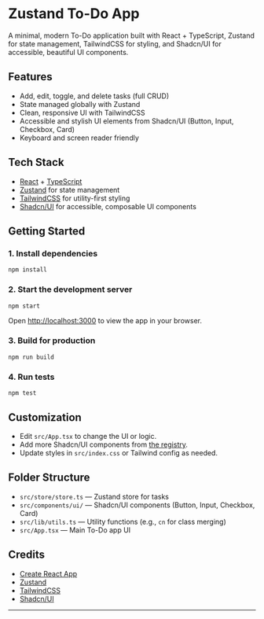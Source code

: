 # Zustand To-Do App

A minimal, modern To-Do application built with React + TypeScript, Zustand for state management, TailwindCSS for styling, and Shadcn/UI for accessible, beautiful UI components.

## Features

- Add, edit, toggle, and delete tasks (full CRUD)
- State managed globally with Zustand
- Clean, responsive UI with TailwindCSS
- Accessible and stylish UI elements from Shadcn/UI (Button, Input, Checkbox, Card)
- Keyboard and screen reader friendly

## Tech Stack

- [React](https://reactjs.org/) + [TypeScript](https://www.typescriptlang.org/)
- [Zustand](https://zustand-demo.pmnd.rs/) for state management
- [TailwindCSS](https://tailwindcss.com/) for utility-first styling
- [Shadcn/UI](https://ui.shadcn.com/) for accessible, composable UI components

## Getting Started

### 1. Install dependencies

```
npm install
```

### 2. Start the development server

```
npm start
```

Open [http://localhost:3000](http://localhost:3000) to view the app in your browser.

### 3. Build for production

```
npm run build
```

### 4. Run tests

```
npm test
```

## Customization
- Edit `src/App.tsx` to change the UI or logic.
- Add more Shadcn/UI components from [the registry](https://ui.shadcn.com/docs/components).
- Update styles in `src/index.css` or Tailwind config as needed.

## Folder Structure
- `src/store/store.ts` — Zustand store for tasks
- `src/components/ui/` — Shadcn/UI components (Button, Input, Checkbox, Card)
- `src/lib/utils.ts` — Utility functions (e.g., `cn` for class merging)
- `src/App.tsx` — Main To-Do app UI

## Credits
- [Create React App](https://create-react-app.dev/)
- [Zustand](https://github.com/pmndrs/zustand)
- [TailwindCSS](https://tailwindcss.com/)
- [Shadcn/UI](https://ui.shadcn.com/)

---


